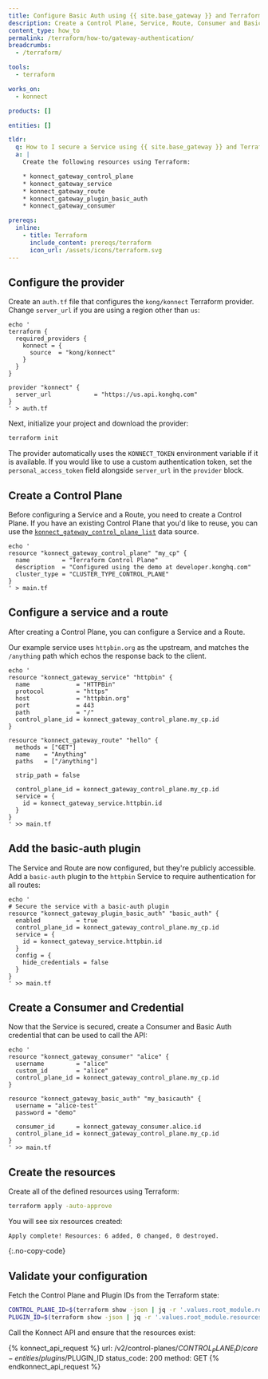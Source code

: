 ```yaml
---
title: Configure Basic Auth using {{ site.base_gateway }} and Terraform
description: Create a Control Plane, Service, Route, Consumer and Basic Auth plugin using Terraform
content_type: how_to
permalink: /terraform/how-to/gateway-authentication/
breadcrumbs:
  - /terraform/

tools:
  - terraform

works_on:
  - konnect

products: []

entities: []

tldr:
  q: How to I secure a Service using {{ site.base_gateway }} and Terraform?
  a: |
    Create the following resources using Terraform:

    * konnect_gateway_control_plane
    * konnect_gateway_service
    * konnect_gateway_route
    * konnect_gateway_plugin_basic_auth
    * konnect_gateway_consumer

prereqs:
  inline:
    - title: Terraform
      include_content: prereqs/terraform
      icon_url: /assets/icons/terraform.svg
---
```


## Configure the provider

Create an `auth.tf` file that configures the `kong/konnect` Terraform provider. Change `server_url` if you are using a region other than `us`:

```hcl
echo '
terraform {
  required_providers {
    konnect = {
      source  = "kong/konnect"
    }
  }
}

provider "konnect" {
  server_url            = "https://us.api.konghq.com"
}
' > auth.tf
```

Next, initialize your project and download the provider:

```bash
terraform init
```

The provider automatically uses the `KONNECT_TOKEN` environment variable if it is available. If you would like to use a custom authentication token, set the `personal_access_token` field alongside `server_url` in the `provider` block.

## Create a Control Plane

Before configuring a Service and a Route, you need to create a Control Plane. If you have an existing Control Plane that you'd like to reuse, you can use the [`konnect_gateway_control_plane_list`](https://github.com/Kong/terraform-provider-konnect/blob/main/examples/data/gateway_control_plane_list.tf) data source.

```hcl
echo '
resource "konnect_gateway_control_plane" "my_cp" {
  name         = "Terraform Control Plane"
  description  = "Configured using the demo at developer.konghq.com"
  cluster_type = "CLUSTER_TYPE_CONTROL_PLANE"
}
' > main.tf
```

## Configure a service and a route

After creating a Control Plane, you can configure a Service and a Route.

Our example service uses `httpbin.org` as the upstream, and matches the `/anything` path which echos the response back to the client. 

```hcl
echo '
resource "konnect_gateway_service" "httpbin" {
  name             = "HTTPBin"
  protocol         = "https"
  host             = "httpbin.org"
  port             = 443
  path             = "/"
  control_plane_id = konnect_gateway_control_plane.my_cp.id
}

resource "konnect_gateway_route" "hello" {
  methods = ["GET"]
  name    = "Anything"
  paths   = ["/anything"]

  strip_path = false

  control_plane_id = konnect_gateway_control_plane.my_cp.id
  service = {
    id = konnect_gateway_service.httpbin.id
  }
}
' >> main.tf
```

## Add the basic-auth plugin

The Service and Route are now configured, but they're publicly accessible. Add a `basic-auth` plugin to the `httpbin` Service to require authentication for all routes:

```hcl
echo '
# Secure the service with a basic-auth plugin
resource "konnect_gateway_plugin_basic_auth" "basic_auth" {
  enabled          = true
  control_plane_id = konnect_gateway_control_plane.my_cp.id
  service = {
    id = konnect_gateway_service.httpbin.id
  }
  config = {
    hide_credentials = false
  }
}
' >> main.tf
```

## Create a Consumer and Credential

Now that the Service is secured, create a Consumer and Basic Auth credential that can be used to call the API:

```hcl
echo '
resource "konnect_gateway_consumer" "alice" {
  username         = "alice"
  custom_id        = "alice"
  control_plane_id = konnect_gateway_control_plane.my_cp.id
}

resource "konnect_gateway_basic_auth" "my_basicauth" {
  username = "alice-test"
  password = "demo"

  consumer_id      = konnect_gateway_consumer.alice.id
  control_plane_id = konnect_gateway_control_plane.my_cp.id
}
' >> main.tf
```

## Create the resources

Create all of the defined resources using Terraform:

```bash
terraform apply -auto-approve
```

You will see six resources created:

```text
Apply complete! Resources: 6 added, 0 changed, 0 destroyed.
```
{:.no-copy-code}

## Validate your configuration

Fetch the Control Plane and Plugin IDs from the Terraform state:

```bash
CONTROL_PLANE_ID=$(terraform show -json | jq -r '.values.root_module.resources[] | select(.address == "konnect_gateway_control_plane.my_cp") | .values.id')
PLUGIN_ID=$(terraform show -json | jq -r '.values.root_module.resources[] | select(.address == "konnect_gateway_plugin_basic_auth.basic_auth") | .values.id')
```

Call the Konnect API and ensure that the resources exist:

<!--vale off-->
{% konnect_api_request %}
url: /v2/control-planes/$CONTROL_PLANE_ID/core-entities/plugins/$PLUGIN_ID
status_code: 200
method: GET
{% endkonnect_api_request %}
<!--vale on-->

